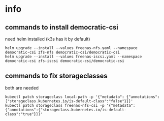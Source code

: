 # info

## commands to install democratic-csi
need helm installed (k3s has it by default)
```
helm upgrade --install --values freenas-nfs.yaml --namespace democratic-csi zfs-nfs democratic-csi/democratic-csi
helm upgrade --install --values freenas-iscsi.yaml --namespace democratic-csi zfs-iscsi democratic-csi/democratic-csi
```

## commands to fix storageclasses
both are needed
```
kubectl patch storageclass local-path -p '{"metadata": {"annotations":{"storageclass.kubernetes.io/is-default-class":"false"}}}'
kubectl patch storageclass freenas-nfs-csi -p '{"metadata": {"annotations":{"storageclass.kubernetes.io/is-default-class":"true"}}}'
```
